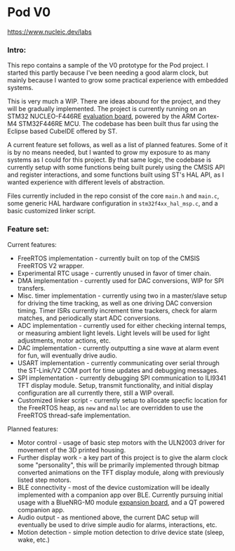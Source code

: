 # Pod V0

https://www.nucleic.dev/labs

### Intro:

This repo contains a sample of the V0 prototype for the Pod project. I started this partly because I've been needing a good alarm clock, but mainly because I wanted to grow some practical experience with embedded systems.

This is very much a WIP. There are ideas abound for the project, and they will be gradually implemented. The project is currently running on an STM32 NUCLEO-F446RE [evaluation board](https://www.st.com/en/evaluation-tools/nucleo-f446re.html), powered by the ARM Cortex-M4 STM32F446RE MCU. The codebase has been built thus far using the Eclipse based CubeIDE offered by ST.

A current feature set follows, as well as a list of planned features. Some of it is by no means needed, but I wanted to grow my exposure to as many systems as I could for this project. By that same logic, the codebase is currently setup with some functions being built purely using the CMSIS API and register interactions, and some functions built using ST's HAL API, as I wanted experience with different levels of abstraction.

Files currently included in the repo consist of the core `main.h` and `main.c`, some generic HAL hardware configuration in `stm32f4xx_hal_msp.c`, and a basic customized linker script.

### Feature set:

Current features:
- FreeRTOS implementation - currently built on top of the CMSIS FreeRTOS V2 wrapper.
- Experimental RTC usage - currently unused in favor of timer chain.
- DMA implementation - currently used for DAC conversions, WIP for SPI transfers.
- Misc. timer implementation - currently using two in a master/slave setup for driving the time tracking, as well as one driving DAC conversion timing. Timer ISRs currently increment time trackers, check for alarm matches, and periodically start ADC conversions.
- ADC implementation - currently used for either checking internal temps, or measuring ambient light levels. Light levels will be used for light adjustments, motor actions, etc.
- DAC implementation - currently outputting a sine wave at alarm event for fun, will eventually drive audio.
- USART implementation - currently communicating over serial through the ST-Link/V2 COM port for time updates and debugging messages.
- SPI implementation - currently debugging SPI communication to ILI9341 TFT display module. Setup, transmit functionality, and initial display configuration are all currently there, still a WIP overall.
- Customized linker script - currently setup to allocate specfic location for the FreeRTOS heap, as `new` and `malloc` are overridden to use the FreeRTOS thread-safe implementation.

Planned features:
- Motor control - usage of basic step motors with the ULN2003 driver for movement of the 3D printed housing.
- Further display work - a key part of this project is to give the alarm clock some "personality", this will be primarily implemented through bitmap converted animations on the TFT display module, along with previously listed step motors.
- BLE connectivity - most of the device customization will be ideally implemented with a companion app over BLE. Currently pursuing initial usage with a BlueNRG-M0 module [expansion board](https://www.st.com/en/ecosystems/x-nucleo-idb05a2.html), and a QT powered companion app.
- Audio output - as mentioned above, the current DAC setup will eventually be used to drive simple audio for alarms, interactions, etc.
- Motion detection - simple motion detection to drive device state (sleep, wake, etc.)
